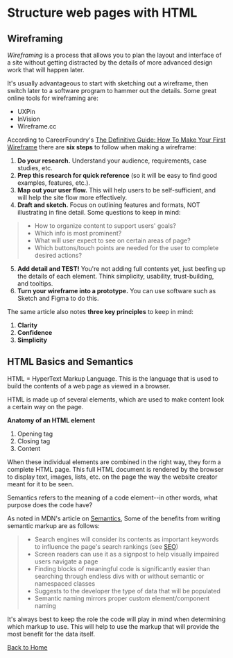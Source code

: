 # Structure web pages with HTML

## Wireframing

*Wireframing* is a process that allows you to plan the layout and interface of a site without getting distracted by the details of more advanced design work that will happen later. 

It's usually advantageous to start with sketching out a wireframe, then switch later to a software program to hammer out the details.
Some great online tools for wireframing are:
 - UXPin
 - InVision
 - Wireframe.cc

According to CareerFoundry's [The Definitive Guide: How To Make Your First Wireframe](https://careerfoundry.com/en/blog/ux-design/how-to-create-your-first-wireframe/) there are **six steps** to follow when making a wireframe:
1. **Do your research.** Understand your audience, requirements, case studies, etc.
2. **Prep this research for quick reference** (so it will be easy to find good examples, features, etc.).
3. **Map out your user flow.** This will help users to be self-sufficient, and will help the site flow more effectively.
4. **Draft and sketch.** Focus on outlining features and formats, NOT illustrating in fine detail. Some questions to keep in mind:
> * How to organize content to support users' goals?
> * Which info is most prominent?
> * What will user expect to see on certain areas of page?
> * Which buttons/touch points are needed for the user to complete desired actions?
5. **Add detail and TEST!** You're not adding full contents yet, just beefing up the details of each element. Think simplicity, usability, trust-building, and tooltips.
6. **Turn your wireframe into a prototype.** You can use software such as Sketch and Figma to do this.

The same article also notes **three key principles** to keep in mind:
1. **Clarity**
2. **Confidence**
3. **Simplicity**

## HTML Basics and Semantics

HTML = HyperText Markup Language. This is the language that is used to build the contents of a web page as viewed in a browser. 

HTML is made up of several elements, which are used to make content look a certain way on the page. 

**Anatomy of an HTML element**
1. Opening tag
2. Closing tag
3. Content

When these individual elements are combined in the right way, they form a complete HTML page. This full HTML document is rendered by the browser to display text, images, lists, etc. on the page the way the website creator meant for it to be seen. 

Semantics refers to the meaning of a code element--in other words, what purpose does the code have?

As noted in MDN's article on [Semantics](https://developer.mozilla.org/en-US/docs/Glossary/Semantics), Some of the benefits from writing semantic markup are as follows:

> - Search engines will consider its contents as important keywords to influence the page's search rankings (see [SEO](https://developer.mozilla.org/en-US/docs/Glossary/SEO))
> - Screen readers can use it as a signpost to help visually impaired users navigate a page
> - Finding blocks of meaningful code is significantly easier than searching through endless divs with or without semantic or namespaced classes
> - Suggests to the developer the type of data that will be populated
> - Semantic naming mirrors proper custom element/component naming

It's always best to keep the role the code will play in mind when determining which markup to use. This will help to use the markup that will provide the most benefit for the data itself. 

[Back to Home](README.md)